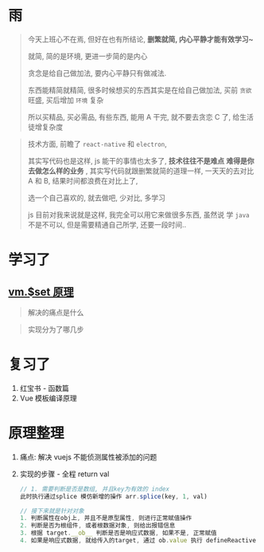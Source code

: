 # 雨

> 今天上班心不在焉, 但好在也有所结论, **删繁就简, 内心平静才能有效学习~** 
>
> 就简, 简的是环境, 更进一步简的是内心
>
> 贪念是给自己做加法, 要内心平静只有做减法.
>
> 东西能精简就精简, 很多时候想买的东西其实是在给自己做加法, 买前 `贪欲` 旺盛, 买后增加 `环境` 复杂
>
> 所以买精品, 买必需品, 有些东西, 能用 A 干完, 就不要去贪恋 C 了, 给生活徒增复杂度

> 技术方面, 前瞻了 `react-native` 和 `electron`, 
>
> 其实写代码也是这样, js 能干的事情也太多了, **技术往往不是难点** **难得是你去做怎么样的业务** , 其实写代码就跟删繁就简的道理一样, 一天天的去对比 A 和 B, 结果时间都浪费在对比上了, 
>
> 选一个自己喜欢的, 就去做吧, 少对比, 多学习
>
> js 目前对我来说就是这样, 我完全可以用它来做很多东西, 虽然说 学 `java `不是不可以, 但是需要精通自己所学, 还要一段时间..

# 学习了

## [vm.$set 原理](#原理整理)

>  解决的痛点是什么

> 实现分为了哪几步



# 复习了

1. 红宝书 - 函数篇
2. Vue 模板编译原理





# 原理整理

1. 痛点: 解决 vuejs 不能侦测属性被添加的问题

2. 实现的步骤 - 全程 return val

   ```js
   // 1. 需要判断是否是数组, 并且key为有效的 index
   此时执行通过splice 模仿新增的操作 arr.splice(key, 1, val)
   
   // 接下来就是针对对象
   1. 判断属性在obj上, 并且不是原型属性, 则进行正常赋值操作
   2. 判断是否为根组件, 或者根数据对象, 则给出报错信息
   3. 根据 target.__ob__ 判断是否是响应式数据, 如果不是, 正常赋值
   4. 如果是响应式数据, 就给传入的target, 通过 ob.value 执行 defineReactive 函数, 进行响应化, 随后 ob.dep.notify, 通知dom进行更新, 最后 return val
   ```

   

